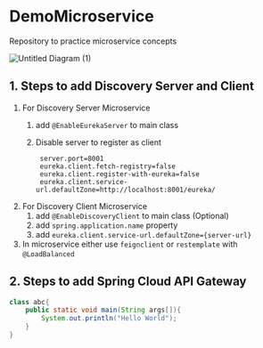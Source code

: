 # DemoMicroservice

Repository to practice microservice concepts

![Untitled Diagram (1)](https://user-images.githubusercontent.com/67855380/169911609-858e01cd-cafa-4503-88a2-343a154dcb7c.jpg)

## 1. Steps to add Discovery Server and Client

1. For Discovery Server Microservice
   1. add `@EnableEurekaServer` to main class
   2.  Disable server to register as client

       ```
        server.port=8001  
        eureka.client.fetch-registry=false 
        eureka.client.register-with-eureka=false  
        eureka.client.service-url.defaultZone=http://localhost:8001/eureka/   
       ```
2. For Discovery Client Microservice
   1. add `@EnableDiscoveryClient` to main class (Optional)
   2. add `spring.application.name` property
   3. add `eureka.client.service-url.defaultZone={server-url}`
3. In microservice either use `feignclient` or `restemplate` with `@LoadBalanced`

## 2. Steps to add Spring Cloud API Gateway

```Java
class abc{
	public static void main(String args[]){
		System.out.println("Hello World");
	}
}
```
